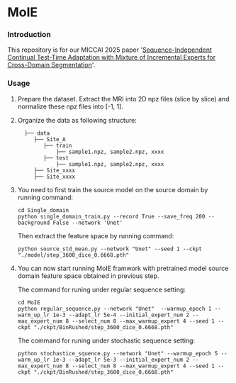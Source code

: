 # MoIE

### Introduction

This repository is for our MICCAI 2025 paper '[Sequence-Independent Continual Test-Time Adaptation with Mixture of Incremental Experts for Cross-Domain Segmentation](https://link.springer.com/chapter/10.1007/978-3-032-05325-1_48)'. 

### Usage

1. Prepare the dataset. Extract the MRI into 2D npz files (slice by slice) and normalize these npz files into [-1, 1]. 

2. Organize the data as following structure:
   ``` 
     ├── data
        ├── Site_A
           ├── train
               ├── sample1.npz, sample2.npz, xxxx
           ├── test
               ├── sample1.npz, sample2.npz, xxxx
        ├── Site_xxxx
        ├── Site_xxxx
   ```
   
3. You need to first train the source model on the source domain by running command:
   ```shell
   cd Single_domain
   python single_domain_train.py --record True --save_freq 200 --background False --network 'Unet'
   ```
   Then extract the feature space by running command:
   ```shell
   python source_std_mean.py --network "Unet" --seed 1 --ckpt "./model/step_3600_dice_0.6668.pth"
   ```
   
4. You can now start running MoIE framwork with pretrained model source domain feature space obtained in previous step.

   The command for runing under regular sequence setting: 
   ```shell
   cd MoIE
   python regular_sequence.py --network "Unet"  --warmup_epoch 1 --warm_up_lr 1e-3 --adapt_lr 5e-4 --initial_expert_num 2 --max_expert_num 8 --select_num 8 --max_warmup_expert 4 --seed 1 --ckpt "./ckpt/BinRushed/step_3600_dice_0.6668.pth"
   ```
   
   The command for runing under stochastic sequence setting: 
   ```shell
   python stochastice_squence.py --network "Unet" --warmup_epoch 5 --warm_up_lr 1e-3 --adapt_lr 5e-3 --initial_expert_num 2 --max_expert_num 8 --select_num 8 --max_warmup_expert 4 --seed 1 --ckpt "./ckpt/BinRushed/step_3600_dice_0.6668.pth"
   ```

